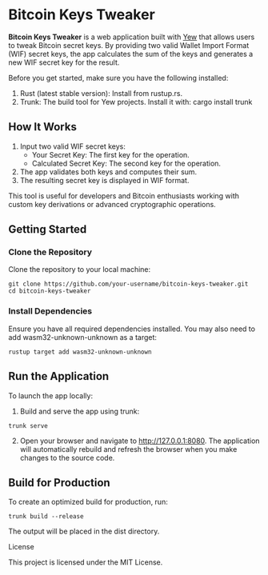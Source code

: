 # Bitcoin Keys Tweaker
**Bitcoin Keys Tweaker** is a web application built with [Yew](https://yew.rs) that allows users to tweak Bitcoin secret keys.
By providing two valid Wallet Import Format (WIF) secret keys, the app calculates the sum of the keys and generates a new WIF secret key for the result.

Before you get started, make sure you have the following installed:
1. Rust (latest stable version): Install from rustup.rs.
2. Trunk: The build tool for Yew projects. Install it with:
cargo install trunk

## How It Works

1. Input two valid WIF secret keys:
    - Your Secret Key: The first key for the operation.
    - Calculated Secret Key: The second key for the operation.
2. The app validates both keys and computes their sum.
3. The resulting secret key is displayed in WIF format.

This tool is useful for developers and Bitcoin enthusiasts working with custom key derivations or advanced cryptographic operations.

## Getting Started

### Clone the Repository
Clone the repository to your local machine:

```
git clone https://github.com/your-username/bitcoin-keys-tweaker.git
cd bitcoin-keys-tweaker
```
### Install Dependencies
Ensure you have all required dependencies installed. You may also need to add wasm32-unknown-unknown as a target:

```
rustup target add wasm32-unknown-unknown
```

## Run the Application
To launch the app locally:

1. Build and serve the app using trunk:
```
trunk serve
```

2. Open your browser and navigate to http://127.0.0.1:8080.
The application will automatically rebuild and refresh the browser when you make changes to the source code.


## Build for Production

To create an optimized build for production, run:

```
trunk build --release
```

The output will be placed in the dist directory.


License

This project is licensed under the MIT License.
